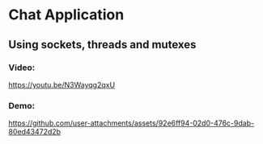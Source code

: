 # Chat Application
## Using sockets, threads and mutexes

### Video:
https://youtu.be/N3Wayqg2qxU

### Demo:
https://github.com/user-attachments/assets/92e6ff94-02d0-476c-9dab-80ed43472d2b
